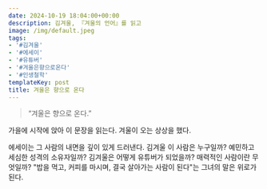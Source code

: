 ```yaml
---
date: 2024-10-19 18:04:00+00:00
description: 김겨울, 『겨울의 언어』를 읽고
image: /img/default.jpeg
tags:
- '#김겨울'
- '#에세이'
- '#유튜버'
- '#겨울은향으로온다'
- '#인생철학'
templateKey: post
title: 겨울은 향으로 온다
---
```

> “겨울은 향으로 온다.”  

가을에 시작에 앉아 이 문장을 읽는다. 겨울이 오는 상상을 했다. 

에세이는 그 사람의 내면을 깊이 있게 드러낸다. 김겨울 이 사람은 누구일까? 예민하고 세심한 성격의 소유자일까? 김겨울은 어떻게 유튜버가 되었을까? 매력적인 사람이란 무엇일까? "밥을 먹고, 커피를 마시며, 결국 살아가는 사람이 된다"는 그녀의 말은 위로가 된다.